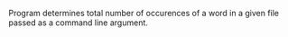 Program determines total number of occurences of a word in a given file passed as a command line argument. 
